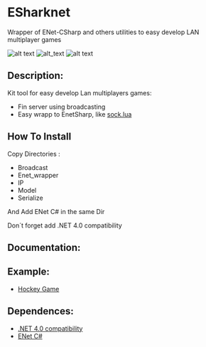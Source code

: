 # ESharknet
Wrapper of ENet-CSharp and others utilities to easy develop LAN multiplayer games

![alt text](https://img.shields.io/badge/.NET-4.0-brightgreen) ![alt_text](https://img.shields.io/badge/Version-0.7-blue) ![alt text](https://img.shields.io/badge/Status-Released-orange)

## Description:

Kit tool for easy develop Lan multiplayers games:

* Fin server using broadcasting
* Easy wrapp to EnetSharp, like [sock.lua](https://github.com/camchenry/sock.lua)


## How To Install

Copy Directories :

* Broadcast
* Enet_wrapper
* IP
* Model
* Serialize

And Add ENet C# in the same Dir

Don´t forget add .NET 4.0 compatibility


## Documentation: 

## Example:

* [Hockey Game](https://github.com/AdrianN17/Juego_Hockey)

## Dependences:

* [.NET 4.0 compatibility](https://docs.microsoft.com/en-us/visualstudio/cross-platform/unity-scripting-upgrade?view=vs-2019)
* [ENet C#](https://github.com/nxrighthere/ENet-CSharp)




